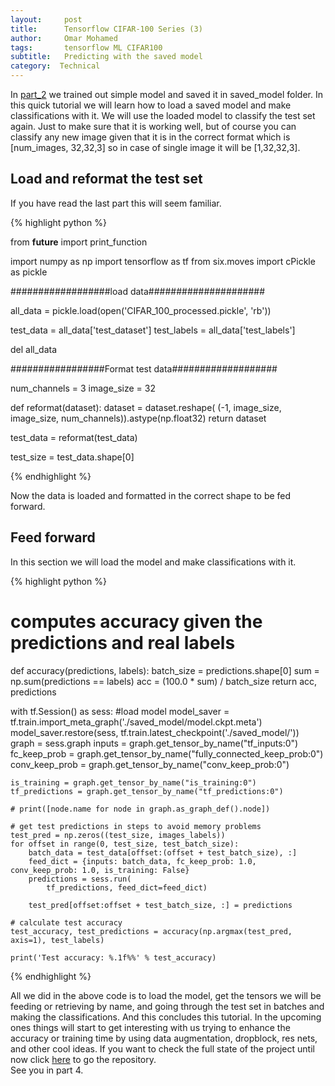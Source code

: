 ```yaml
---
layout:     post
title:      Tensorflow CIFAR-100 Series (3)
author:     Omar Mohamed
tags: 		tensorflow ML CIFAR100
subtitle:  	Predicting with the saved model
category:  Technical
---
```


In [part_2](https://omar-mohamed.github.io/technical/2019/03/22/Tensorflow-CIFAR-100-Series-2(CNN)/) we trained out simple model and saved it in saved_model folder.
In this quick tutorial we will learn how to load a saved model and make classifications with it. We will use the loaded model to classify the test set again.
Just to make sure that it is working well, but of course you can classify any new image given that it is in the correct format which is [num_images, 32,32,3] so in case of single image it will be
[1,32,32,3].

## Load and reformat the test set

If you have read the last part this will seem familiar.

{% highlight python %}

from __future__ import print_function

import numpy as np
import tensorflow as tf
from six.moves import cPickle as pickle

##################load data#####################

all_data = pickle.load(open('CIFAR_100_processed.pickle', 'rb'))

test_data = all_data['test_dataset']
test_labels = all_data['test_labels']

del all_data

#################Format test data###################

num_channels = 3
image_size = 32

def reformat(dataset):
    dataset = dataset.reshape(
        (-1, image_size, image_size, num_channels)).astype(np.float32)
    return dataset

test_data = reformat(test_data)

test_size = test_data.shape[0]

{% endhighlight %}

Now the data is loaded and formatted in the correct shape to be fed forward.


## Feed forward

In this section we will load the model and make classifications with it.

{% highlight python %}

# computes accuracy given the predictions and real labels
def accuracy(predictions, labels):
    batch_size = predictions.shape[0]
    sum = np.sum(predictions == labels)
    acc = (100.0 * sum) / batch_size
    return acc, predictions


with tf.Session() as sess:
    #load model
    model_saver = tf.train.import_meta_graph('./saved_model/model.ckpt.meta')
    model_saver.restore(sess, tf.train.latest_checkpoint('./saved_model/'))
    graph = sess.graph
    inputs = graph.get_tensor_by_name("tf_inputs:0")
    fc_keep_prob = graph.get_tensor_by_name("fully_connected_keep_prob:0")
    conv_keep_prob = graph.get_tensor_by_name("conv_keep_prob:0")

    is_training = graph.get_tensor_by_name("is_training:0")
    tf_predictions = graph.get_tensor_by_name("tf_predictions:0")

    # print([node.name for node in graph.as_graph_def().node])

    # get test predictions in steps to avoid memory problems
    test_pred = np.zeros((test_size, images_labels))
    for offset in range(0, test_size, test_batch_size):
        batch_data = test_data[offset:(offset + test_batch_size), :]
        feed_dict = {inputs: batch_data, fc_keep_prob: 1.0, conv_keep_prob: 1.0, is_training: False}
        predictions = sess.run(
            tf_predictions, feed_dict=feed_dict)

        test_pred[offset:offset + test_batch_size, :] = predictions

    # calculate test accuracy
    test_accuracy, test_predictions = accuracy(np.argmax(test_pred, axis=1), test_labels)

    print('Test accuracy: %.1f%%' % test_accuracy)

{% endhighlight %}

All we did in the above code is to load the model, get the tensors we will be feeding or retrieving by name, and going through the test set in batches and making the classifications.
And this concludes this tutorial. In the upcoming ones things will start to get interesting with us trying to enhance the accuracy or training time by using data augmentation, dropblock, res nets, and other cool ideas.
If you want to check the full state of the project until now click [here](https://github.com/omar-mohamed/Object-Classification-CIFAR-100) to go the repository. <br/>
See you in part 4.

